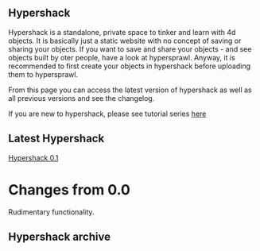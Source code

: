 Hypershack
----------

Hypershack is a standalone, private space to tinker and learn with 4d objects. It is basically just a static website with no concept of saving or  sharing your objects. If you want to save and share your objects - and see objects built by oter people, have a look at hypersprawl. Anyway, it is recommended to first create your objects in hypershack before uploading them to hypersprawl.  

From this page you can access the latest version of hypershack as well as all previous versions and see the changelog. 

If you are new to hypershack, please see tutorial series [here](index.html)

Latest Hypershack
-----------------

 [Hypershack 0.1](hypershack-0.1)

Changes from 0.0
================
Rudimentary functionality.

Hypershack archive
------------------






